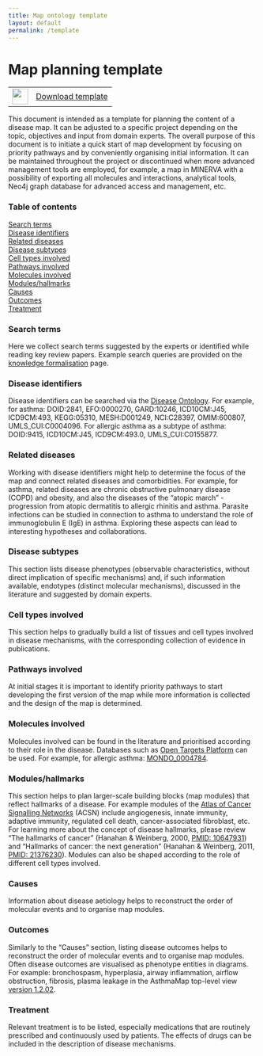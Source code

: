 ```yaml
---
title: Map ontology template
layout: default
permalink: /template
---
```


# Map planning template

<!--
![[download](../downloads/template.docx)](../images/guidelines/docx_icon.svg){:width="28"} &nbsp; [Download template in .docx format](../downloads/template.docx)
-->

<table>
<tr>
<td style="width: 32px;" align="center"><a href="../downloads/template.docx"><img src="../images/guidelines/docx_icon.svg" style="width: 32px;"/></a></td>
<td style="vertical-align:middle"> <a href="../downloads/template.docx">Download template</a></td>
</tr>
</table>

This document is intended as a template for planning the content of a disease map. It can be adjusted to a specific project depending on the topic, objectives and input from domain experts. The overall purpose of this document is to initiate a quick start of map development by focusing on priority pathways and by conveniently organising initial information. It can be maintained throughout the project or discontinued when more advanced management tools are employed, for example, a map in MINERVA with a possibility of exporting all molecules and interactions, analytical tools, Neo4j graph database for advanced access and management, etc.

### Table of contents

[Search terms](#search-terms)  
[Disease identifiers](#disease-identifiers)  
[Related diseases](#related-diseases)  
[Disease subtypes](#disease-subtypes)  
[Cell types involved](#cell-types-involved)  
[Pathways involved](#pathways-involved)  
[Molecules involved](#molecules-involved)  
[Modules/hallmarks](#modules-hallmarks)  
[Causes](#causes)  
[Outcomes](#outcomes)  
[Treatment](#treatment)  

### Search terms

Here we collect search terms suggested by the experts or identified while reading key review papers. Example search queries are provided on the [knowledge formalisation](https://disease-maps.org/formalisation#pubmed-search) page.

### Disease identifiers

Disease identifiers can be searched via the [Disease Ontology](https://disease-ontology.org). For example, for asthma: DOID:2841, EFO:0000270, GARD:10246, ICD10CM:J45, ICD9CM:493, KEGG:05310, MESH:D001249, NCI:C28397, OMIM:600807, UMLS_CUI:C0004096. For allergic asthma as a subtype of asthma: DOID:9415, ICD10CM:J45, ICD9CM:493.0, UMLS_CUI:C0155877. 

### Related diseases

Working with disease identifiers might help to determine the focus of the map and connect related diseases and comorbidities. For example, for asthma, related diseases are chronic obstructive pulmonary disease (COPD) and obesity, and also the diseases of the “atopic march” - progression from atopic dermatitis to allergic rhinitis and asthma. Parasite infections can be studied in connection to asthma to understand the role of immunoglobulin E (IgE) in asthma. Exploring these aspects can lead to interesting hypotheses and collaborations.  

### Disease subtypes

This section lists disease phenotypes (observable characteristics, without direct implication of specific mechanisms) and, if such information available, endotypes (distinct molecular mechanisms), discussed in the literature and suggested by domain experts.

### Cell types involved

This section helps to gradually build a list of tissues and cell types involved in disease mechanisms, with the corresponding collection of evidence in publications.

### Pathways involved

At initial stages it is important to identify priority pathways to start developing the first version of the map while more information is collected and the design of the map is determined.

### Molecules involved  

Molecules involved can be found in the literature and prioritised according to their role in the disease. Databases such as [Open Targets Platform](https://platform.opentargets.org) can be used. For example, for allergic asthma: [MONDO_0004784](https://platform.opentargets.org/disease/MONDO_0004784/associations).

### Modules/hallmarks

This section helps to plan larger-scale building blocks (map modules) that reflect hallmarks of a disease. For example modules of the [Atlas of Cancer Signalling Networks](https://acsn.curie.fr/ACSN2/downloads.html) (ACSN) include angiogenesis, innate immunity, adaptive immunity, regulated cell death, cancer-associated fibroblast, etc. For learning more about the concept of disease hallmarks, please review “The hallmarks of cancer” (Hanahan & Weinberg, 2000, [PMID: 10647931](https://pubmed.ncbi.nlm.nih.gov/10647931/)) and “Hallmarks of cancer: the next generation” (Hanahan & Weinberg, 2011, [PMID: 21376230](https://pubmed.ncbi.nlm.nih.gov/21376230/)). Modules can also be shaped according to the role of different cell types involved.

### Causes

Information about disease aetiology helps to reconstruct the order of molecular events and to organise map modules.

### Outcomes

Similarly to the “Causes” section, listing disease outcomes helps to reconstruct the order of molecular events and to organise map modules. Often disease outcomes are visualised as phenotype entities in diagrams. For example: bronchospasm, hyperplasia, airway inflammation, airflow obstruction, fibrosis, plasma leakage in the AsthmaMap top-level view [version 1.2.02](https://asthma-map.org/ci3).

### Treatment

Relevant treatment is to be listed, especially medications that are routinely prescribed and continuously used by patients. The effects of drugs can be included in the description of disease mechanisms.
